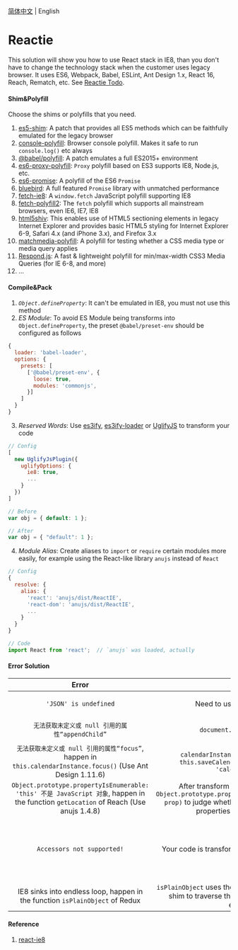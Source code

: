 [简体中文](README.zh-CN.md) | English

# Reactie
This solution will show you how to use React stack in IE8, than you don't have to change the technology stack when the customer uses legacy browser. It uses ES6, Webpack, Babel, ESLint, Ant Design 1.x, React 16, Reach, Rematch, etc. See <a href="https://ambit.gitee.io/reactie/" target="_blank">Reactie Todo</a>.


#### Shim&Polyfill
Choose the shims or polyfills that you need.
1. <a href="https://github.com/es-shims/es5-shim/" target="_blank">es5-shim</a>: A patch that provides all ES5 methods which can be faithfully emulated for the legacy browser
1. <a href="https://github.com/paulmillr/console-polyfill/" target="_blank">console-polyfill</a>: Browser console polyfill. Makes it safe to run `console.log()` etc always
1. <a href="https://babeljs.io/docs/en/babel-polyfill/" target="_blank">@babel/polyfill</a>: A patch emulates a full ES2015+ environment
1. <a href="https://github.com/ambit-tsai/es6-proxy-polyfill/" target="_blank">es6-proxy-polyfill</a>: `Proxy` polyfill based on ES3 supports IE8, Node.js, etc.
1. <a href="https://github.com/stefanpenner/es6-promise/" target="_blank">es6-promise</a>: A polyfill of the ES6 `Promise`
1. <a href="https://github.com/petkaantonov/bluebird/" target="_blank">bluebird</a>: A full featured `Promise` library with unmatched performance
1. <a href="https://github.com/camsong/fetch-ie8/" target="_blank">fetch-ie8</a>: A `window.fetch` JavaScript polyfill supporting IE8
1. <a href="https://github.com/RubyLouvre/fetch-polyfill/" target="_blank">fetch-polyfill2</a>: The `fetch` polyfill which supports all mainstream browsers, even IE6, IE7, IE8
1. <a href="https://github.com/aFarkas/html5shiv/" target="_blank">html5shiv</a>: This enables use of HTML5 sectioning elements in legacy Internet Explorer and provides basic HTML5 styling for Internet Explorer 6-9, Safari 4.x (and iPhone 3.x), and Firefox 3.x
1. <a href="https://github.com/paulirish/matchMedia.js/" target="_blank">matchmedia-polyfill</a>: A polyfill for testing whether a CSS media type or media query applies
1. <a href="https://github.com/scottjehl/Respond/" target="_blank">Respond.js</a>: A fast & lightweight polyfill for min/max-width CSS3 Media Queries (for IE 6-8, and more)
1. ...


#### Compile&Pack
1. *`Object.defineProperty`*: It can't be emulated in IE8, you must not use this method
2. *ES Module*: To avoid ES Module being transforms into `Object.defineProperty`, the preset `@babel/preset-env` should be configured as follows
```javascript
{
  loader: 'babel-loader',
  options: {
    presets: [
      ['@babel/preset-env', {
        loose: true,
        modules: 'commonjs',
      }]
    ]
  }
}
```
3. *Reserved Words*: Use  <a href="https://github.com/sophiebits/es3ify/" target="_blank">es3ify</a>, <a href="https://github.com/sorrycc/es3ify-loader/" target="_blank">es3ify-loader</a> or <a href="https://github.com/mishoo/UglifyJS2/" target="_blank">UglifyJS</a> to transform your code
```javascript
// Config
[
  new UglifyJsPlugin({
    uglifyOptions: {
      ie8: true,
      ...
    }
  })
]

// Before
var obj = { default: 1 };

// After
var obj = { "default": 1 };
```
4. *Module Alias*: Create aliases to `import` or `require` certain modules more easily, for example using the React-like library `anujs` instead of `React`
```javascript
// Config
{
  resolve: {
    alias: {
      'react': 'anujs/dist/ReactIE',
      'react-dom': 'anujs/dist/ReactIE',
      ...
    }
  }
}

// Code
import React from 'react';  // `anujs` was loaded, actually
```


#### Error Solution
|Error|Reason|Resolve|
|:-:|:-:|:-:|
|`'JSON' is undefined`|Need to use IE8 Standards Mode|Add `<!DOCTYPE html>` and `<meta http-equiv="X-UA-Compatible" content="IE=EDGE"/>`|
|`无法获取未定义或 null 引用的属性“appendChild”`|`document.head` isn't exist in IE8|Add `document.head = document.getElementsByTagName('head')[0]`|
|`无法获取未定义或 null 引用的属性“focus”`, happen in `this.calendarInstance.focus()` (Use Ant Design 1.11.6)|`calendarInstance` is undefined, caused by `this.saveCalendarRef = refFn.bind(this, 'calendarInstance')`|Use `this.saveCalendarRef = refFn.bind(this, 'calendarInstance', this)`|
|`Object.prototype.propertyIsEnumerable: 'this' 不是 JavaScript 对象`, happen in the function `getLocation` of Reach (Use anujs 1.4.8)|After transform by Babel, `getLocation` uses `Object.prototype.propertyIsEnumerable.call(location, prop)` to judge whether `window.location` has certain properties, it doesn't work in IE8|See anujs issue <a href="https://github.com/RubyLouvre/anu/pull/344/" target="_blank">#344</a>|
|`Accessors not supported!`|Your code is transformed into `Object.defineProperty`|Find it, and change it.<br/>For example, Redux uses a library `symbol-observable` that was transformed into `Object.defineProperty`, so I have rewritten it, see <a href="patchs/symbol-observable.js" target="_blank">patchs/symbol-observable.js</a>|
|IE8 sinks into endless loop, happen in the function `isPlainObject` of Redux|`isPlainObject` uses the function `getPrototypeOf` of es5-shim to traverse the prototype chain, that causes endless loop|See es5-shim issue <a href="https://github.com/es-shims/es5-shim/pull/458/" target="_blank">#458</a>|


#### Reference
1. <a href="https://github.com/xcatliu/react-ie8/" target="_blank">react-ie8</a>
